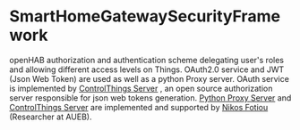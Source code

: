 # SmartHomeGatewaySecurityFramework
openHAB authorization and authentication scheme delegating user's roles and allowing different access levels on Things. OAuth2.0 service and JWT (Json Web Token) are used as well as a python Proxy server. OAuth service is implemented by [ControlThings Server](https://as.controlthings.gr/) , an open source authorization server responsible for json web tokens generation. [Python Proxy Server](https://github.com/mmlab-aueb/identity-authentication-authorization) and [ControlThings Server](https://as.controlthings.gr/) are implemented and supported by [Nikos Fotiou](https://github.com/nikosft) (Researcher at AUEB).
